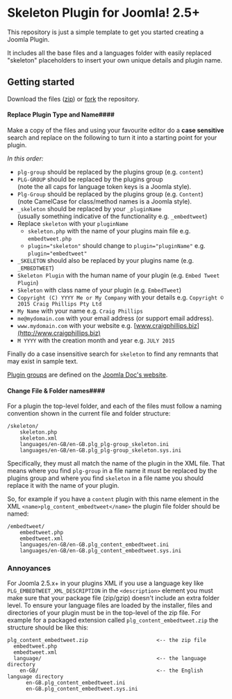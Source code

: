 Skeleton Plugin for Joomla! 2.5+
================================

This repository is just a simple template to get you started creating a Joomla Plugin.

It includes all the base files and a languages folder with easily replaced "skeleton" placeholders to insert your own unique details and plugin name.

Getting started
---------------
Download the files ([zip][3]) or [fork][4] the repository.

#### Replace Plugin Type and Name####
Make a copy of the files and using your favourite editor do a **case sensitive** search and replace on the following to turn it into a starting point for your plugin.

_In this order:_

- `plg-group` should be replaced by the plugins group (e.g. `content`)
- `PLG-GROUP` should be replaced by the plugins group<br />(note the all caps for language token keys is a Joomla style).
- `Plg-Group` should be replaced by the plugins group (e.g. `Content`)<br />(note CamelCase for class/method names is a Joomla style).
- `_skeleton` should be replaced by your `_pluginName`<br />(usually something indicative of the functionality e.g. `_embedtweet`)
- Replace `skeleton` with your `pluginName`
    - `skeleton.php` with the name of your plugins main file e.g. `embedtweet.php`
    - `plugin="skeleton"` should change to `plugin="pluginName"` e.g. `plugin="embedtweet"`
- `_SKELETON` should also be replaced by your plugins name (e.g. `_EMBEDTWEET`)
- `Skeleton Plugin` with the human name of your plugin (e.g. `Embed Tweet Plugin`)
- `Skeleton` with class name of your plugin (e.g. `EmbedTweet`)
- `Copyright (C) YYYY Me or My Company` with your details e.g. `Copyright © 2015 Craig Phillips Pty Ltd`
- `My Name` with your name e.g. `Craig Phillips`
- `me@mydomain.com` with your email address (or support email address).
- `www.mydomain.com` with your website e.g. [www.craigphillips.biz](http://www.craigphillips.biz)
- `M YYYY` with the creation month and year e.g. `JULY 2015`

Finally do a case insensitive search for `skeleton` to find any remnants that may exist in sample text.

[Plugin groups][1] are defined on the [Joomla Doc's website][2].

#### Change File & Folder names####
For a plugin the top-level folder, and each of the files must follow a naming convention shown in the current file and folder structure:

	/skeleton/
		skeleton.php
		skeleton.xml
		languages/en-GB/en-GB.plg_plg-group_skeleton.ini
		languages/en-GB/en-GB.plg_plg-group_skeleton.sys.ini

Specifically, they must all match the name of the plugin in the XML file. That means where you find `plg-group` in a file name it must be replaced by the plugins group and where you find `skeleton` in a file name you should replace it with the name of your plugin.

So, for example if you have a `content` plugin with this name element in the XML `<name>plg_content_embedtweet</name>` the plugin file folder should be named:

	/embedtweet/
		embedtweet.php
		embedtweet.xml
		languages/en-GB/en-GB.plg_content_embedtweet.ini
		languages/en-GB/en-GB.plg_content_embedtweet.sys.ini

### Annoyances
For Joomla 2.5.x+ in your plugins XML if you use a language key like `PLG_EMBEDTWEET_XML_DESCRIPTION` in the `<description>` element you must make sure that your package file (zip/gzip) doesn't include an extra folder level. To ensure your language files are loaded by the installer, files and directories of your plugin must be in the top-level of the zip file. For example for a packaged extension called `plg_content_embedtweet.zip` the structure should be like this:

```
plg_content_embedtweet.zip                      <-- the zip file
  embedtweet.php
  embedtweet.xml
  language/                                     <-- the language directory
    en-GB/                                      <-- the English language directory
      en-GB.plg_content_embedtweet.ini
      en-GB.plg_content_embedtweet.sys.ini
```

[1]: http://docs.joomla.org/Plugin/Events
[2]: http://docs.joomla.org
[3]: https://github.com/cppl/Skeleton-Plugin-for-Joomla/archive/master.zip
[4]: https://github.com/cppl/Skeleton-Plugin-for-Joomla/fork
